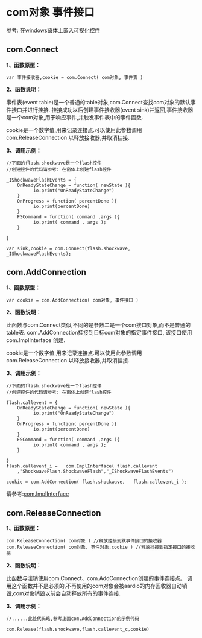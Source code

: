 # com对象 事件接口

 参考: [在windows窗体上嵌入可视化控件](libraries/kernel/com/embed)

## com.Connect

**1、函数原型：**

``` aau
var 事件接收器,cookie = com.Connect( com对象, 事件表 )
```


**2、函数说明：**

 事件表(event table)是一个普通的table对象,com.Connect查找com对象的默认事件接口并进行挂接.
 挂接成功以后创建事件接收器(event sink)并返回,事件接收器是一个com对象,用于响应事件,并触发事件表中的事件函数.

cookie是一个数字值,用来记录连接点.可以使用此参数调用 com.ReleaseConnection 以释放接收器,并取消挂接.


**3、调用示例：**

``` aau
//下面的flash.shockwave是一个flash控件
//创建控件的代码请参考: 在窗体上创建flash控件

_IShockwaveFlashEvents = {
    OnReadyStateChange = function( newState ){
          io.print("OnReadyStateChange")
    }
    OnProgress = function( percentDone ){
          io.print(percentDone)
    }
    FSCommand = function( command ,args ){
          io.print( command , args );
    }

}

var sink,cookie = com.Connect(flash.shockwave, _IShockwaveFlashEvents);
```

## com.AddConnection

**1、函数原型：**

``` aau
var cookie = com.AddConnection( com对象, 事件接口 )
```


**2、函数说明：**

 此函数与com.Connect类似,不同的是参数二是一个com接口对象,而不是普通的table表.
com.AddConnection挂接到目标com对象的指定事件接口, 该接口使用 com.ImplInterface 创建.

cookie是一个数字值,用来记录连接点.可以使用此参数调用 com.ReleaseConnection 以释放接收器,并取消挂接. 

**3、调用示例：**

``` aau
//下面的flash.shockwave是一个flash控件
//创建控件的代码请参考: 在窗体上创建flash控件

flash.callevent = {
    OnReadyStateChange = function( newState ){
          io.print("OnReadyStateChange")
    }
    OnProgress = function( percentDone ){
          io.print(percentDone)
    }
    FSCommand = function( command ,args ){
          io.print( command , args );
    }

}
flash.callevent_i =   com.ImplInterface( flash.callevent
    ,"ShockwaveFlash.ShockwaveFlash","_IShockwaveFlashEvents")

cookie = com.AddConnection( flash.shockwave,   flash.callevent_i );
```


 请参考:[com.ImplInterface](libraries/kernel/com/interface#ImplInterface)

## com.ReleaseConnection

**1、函数原型：**

``` aau
com.ReleaseConnection( com对象 ) //释放挂接到默事件接口的接收器
com.ReleaseConnection( com对象, 事件对象,cookie ) //释放挂接到指定接口的接收器
```


**2、函数说明：**

 此函数与注销使用com.Connect、com.AddConnection创建的事件连接点。
 调用这个函数并不是必须的,不再使用的com对象会被aardio的内存回收器自动销毁,com对象销毁以前会自动释放所有的事件连接.


**3、调用示例：**

``` aau
//......此处代码略,参考上面com.AddConnection的示例代码

com.Release(flash.shockwave,flash.callevent_c,cookie)
```
